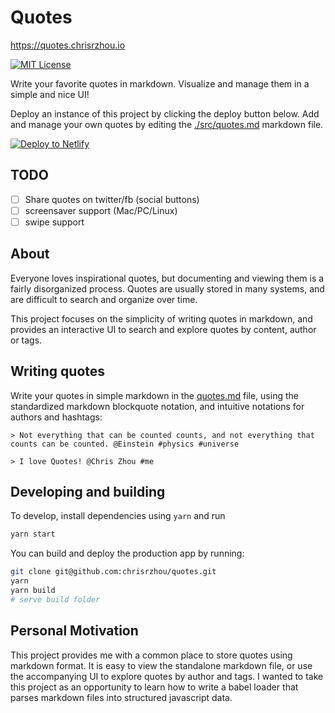 # Quotes

https://quotes.chrisrzhou.io

[![MIT License][license-badge]](LICENSE.md)

[license-badge]: https://flat.badgen.net/badge/license/MIT/blue

Write your favorite quotes in markdown. Visualize and manage them in a simple and nice UI!

Deploy an instance of this project by clicking the deploy button below. Add and manage your own quotes by editing the [./src/quotes.md](./src/quotes.md) markdown file.

[![Deploy to Netlify](https://www.netlify.com/img/deploy/button.svg)](https://app.netlify.com/start/deploy?repository=https://github.com/chrisrzhou/quotes)

## TODO

- [ ] Share quotes on twitter/fb (social buttons)
- [ ] screensaver support (Mac/PC/Linux)
- [ ] swipe support

## About

Everyone loves inspirational quotes, but documenting and viewing them is a fairly disorganized process. Quotes are usually stored in many systems, and are difficult to search and organize over time.

This project focuses on the simplicity of writing quotes in markdown, and provides an interactive UI to search and explore quotes by content, author or tags.

## Writing quotes

Write your quotes in simple markdown in the [quotes.md](./src/quotes.md) file, using the standardized markdown blockquote notation, and intuitive notations for authors and hashtags:

```
> Not everything that can be counted counts, and not everything that counts can be counted. @Einstein #physics #universe

> I love Quotes! @Chris Zhou #me
```

## Developing and building

To develop, install dependencies using `yarn` and run

```sh
yarn start
```

You can build and deploy the production app by running:

```sh
git clone git@github.com:chrisrzhou/quotes.git
yarn
yarn build
# serve build folder
```

## Personal Motivation

This project provides me with a common place to store quotes using markdown format. It is easy to view the standalone markdown file, or use the accompanying UI to explore quotes by author and tags. I wanted to take this project as an opportunity to learn how to write a babel loader that parses markdown files into structured javascript data.

